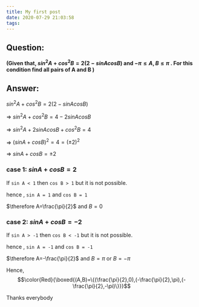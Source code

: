 ```yaml
---
title: My first post
date: 2020-07-29 21:03:58
tags:
---
```

## Question:

**(Given that, $sin^{2}A+cos^{2}B=2(2-sinAcosB)$ and $-\pi \leq A,B \leq \pi$ . For this condition find all pairs of A and B )**



## Answer:

$sin^{2}A+cos^{2}B=2(2-sinAcosB)$

=> $sin^{2}A+cos^{2}B=4-2sinAcosB$

=> $sin^{2}A+2sinAcosB+cos^{2}B=4$

=> $(sinA+cosB)^{2}=4=(\pm2)^{2}$

=> $sin A+cos B=\pm2$

### case 1: $sinA+cosB=2$

If `sin A < 1`​ then `cos B > 1`​ but it is not possible.

hence , `sin A = 1` and `cos B = 1`

$\therefore A=\frac{\pi}{2}$ and $B=0$

### case 2: $sinA+cosB=-2$

If `sin A > -1`​ then `cos B < -1`​ but it is not possible.

hence , `sin A = -1` and `cos B = -1`

$\therefore A=-\frac{\pi}{2}$ and $B=\pi$ or $B = -\pi$



Hence,  $$\color{Red}{\boxed{(A,B)=\{(\frac{\pi}{2},0),(-\frac{\pi}{2},\pi),(-\frac{\pi}{2},-\pi)\}}}$$

Thanks everybody